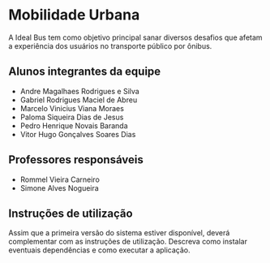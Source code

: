 # Mobilidade Urbana

A Ideal Bus tem como objetivo principal sanar diversos desafios que afetam a experiência dos usuários no transporte público por ônibus.

## Alunos integrantes da equipe

* Andre Magalhaes Rodrigues e Silva
* Gabriel Rodrigues Maciel de Abreu
* Marcelo Vinicius Viana Moraes
* Paloma Siqueira Dias de Jesus
* Pedro Henrique Novais Baranda
* Vitor Hugo Gonçalves Soares Dias

## Professores responsáveis

* Rommel Vieira Carneiro
* Simone Alves Nogueira

## Instruções de utilização

Assim que a primeira versão do sistema estiver disponível, deverá complementar com as instruções de utilização. Descreva como instalar eventuais dependências e como executar a aplicação.
